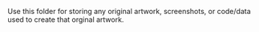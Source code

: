 Use this folder for storing any original artwork, screenshots, or code/data used to create that orginal artwork.